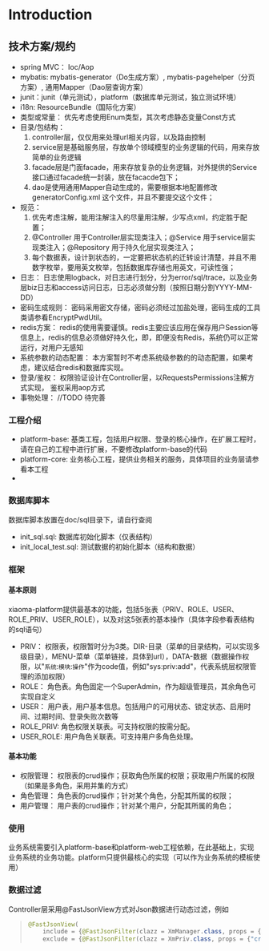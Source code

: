 # Introduction

## 技术方案/规约

- spring MVC： Ioc/Aop
- mybatis: mybatis-generator（Do生成方案）, mybatis-pagehelper（分页方案）, 通用Mapper（Dao层查询方案）
- junit：junit（单元测试），platform（数据库单元测试，独立测试环境）
- i18n: ResourceBundle（国际化方案）
- 类型或常量： 优先考虑使用Enum类型，其次考虑静态变量Const方式
- 目录/包结构：
  1. controller层，仅仅用来处理url相关内容，以及路由控制
  2. service层是基础服务层，存放单个领域模型的业务逻辑的代码，用来存放简单的业务逻辑
  3. facade层是门面facade，用来存放复杂的业务逻辑，对外提供的Service接口通过facade统一封装，放在facacde包下；
  4. dao是使用通用Mapper自动生成的，需要根据本地配置修改 generatorConfig.xml 这个文件，并且不要提交这个文件；
- 规范：
  1. 优先考虑注解，能用注解注入的尽量用注解，少写点xml，约定胜于配置；
  2. @Controller 用于Controller层实现类注入；@Service 用于service层实现类注入；@Repository 用于持久化层实现类注入；
  3. 每个数据表，设计到状态的，一定要把状态机的迁转设计清楚，并且不用数字枚举，要用英文枚举，包括数据库存储也用英文，可读性强；
- 日志： 日志使用logback，对日志进行划分，分为error/sql/trace，以及业务层biz日志和access访问日志，日志必须做分割（按照日期分割YYYY-MM-DD）
- 密码生成规则： 密码采用密文存储，密码必须经过加盐处理，密码生成的工具类请参看EncryptPwdUtil。
- redis方案： redis的使用需要谨慎。redis主要应该应用在保存用户Session等信息上，redis的信息必须做好持久化，即，即便没有Redis，系统仍可以正常运行，对用户无感知
- 系统参数的动态配置： 本方案暂时不考虑系统级参数的的动态配置，如果考虑，建议结合redis和数据库实现。
- 登录/鉴权： 权限验证设计在Controller层，以RequestsPermissions注解方式实现， 鉴权采用aop方式
- 事物处理： //TODO 待完善

### 工程介绍

- platform-base: 基类工程，包括用户权限、登录的核心操作，在扩展工程时，请在自己的工程中进行扩展，不要修改platform-base的代码
- platform-core: 业务核心工程，提供业务相关的服务，具体项目的业务层请参看本工程
- 

### 数据库脚本

数据库脚本放置在doc/sql目录下，请自行查阅

- init_sql.sql: 数据库初始化脚本（仅表结构）
- init_local_test.sql: 测试数据的初始化脚本（结构和数据）

### 框架

#### 基本原则

xiaoma-platform提供最基本的功能，包括5张表（PRIV、ROLE、USER、ROLE_PRIV、USER_ROLE），以及对这5张表的基本操作（具体字段参看表结构的sql语句）

- PRIV： 权限表，权限暂时分为3类。DIR-目录（菜单的目录结构，可以实现多级目录），MENU-菜单（菜单链接，具体到url），DATA-数据（数据操作权限，以"`系统`:`模块`:`操作`"作为code值，例如"sys:priv:add"，代表系统层权限管理的添加权限）
- ROLE： 角色表。角色固定一个SuperAdmin，作为超级管理员，其余角色可实现自定义
- USER： 用户表，用户基本信息。包括用户的可用状态、锁定状态、启用时间、过期时间、登录失败次数等
- ROLE_PRIV: 角色权限关联表。可支持权限的按需分配。
- USER_ROLE: 用户角色关联表。可支持用户多角色处理。

#### 基本功能

- 权限管理： 权限表的crud操作；获取角色所属的权限；获取用户所属的权限（如果是多角色，采用并集的方式）
- 角色管理： 角色表的crud操作；针对某个角色，分配其所属的权限；
- 用户管理： 用户表的crud操作；针对某个用户，分配其所属的角色；

### 使用

业务系统需要引入platform-base和platform-web工程依赖，在此基础上，实现业务系统的业务功能。platform只提供最核心的实现（可以作为业务系统的模板使用）

### 数据过滤

Controller层采用@FastJsonView方式对Json数据进行动态过滤，例如
> ```java
> @FastJsonView(
>     include = {@FastJsonFilter(clazz = XmManager.class, props = {"phone", "name"})},
>     exclude = {@FastJsonFilter(clazz = XmPriv.class, props = {"createtime", "updatetime"})})
> ```
